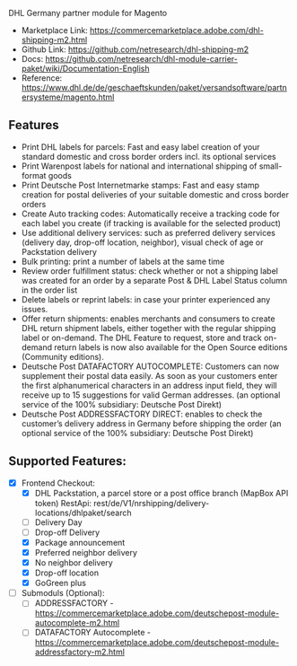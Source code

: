 DHL Germany partner module for Magento

- Marketplace Link: https://commercemarketplace.adobe.com/dhl-shipping-m2.html
- Github Link: https://github.com/netresearch/dhl-shipping-m2
- Docs: https://github.com/netresearch/dhl-module-carrier-paket/wiki/Documentation-English
- Reference: https://www.dhl.de/de/geschaeftskunden/paket/versandsoftware/partnersysteme/magento.html

## Features
- Print DHL labels for parcels: Fast and easy label creation of your standard domestic and cross border orders incl. its optional services
- Print Warenpost labels for national and international shipping of small-format goods
- Print Deutsche Post Internetmarke stamps: Fast and easy stamp creation for postal deliveries of your suitable domestic and cross border orders
- Create Auto tracking codes: Automatically receive a tracking code for each label you create (if tracking is available for the selected product)
- Use additional delivery services: such as preferred delivery services (delivery day, drop-off location, neighbor), visual check of age or Packstation delivery 
- Bulk printing: print a number of labels at the same time
- Review order fulfillment status: check whether or not a shipping label was created for an order by a separate Post & DHL Label Status column in the order list
- Delete labels or reprint labels: in case your printer experienced any issues.
- Offer return shipments: enables merchants and consumers to create DHL return shipment labels, either together with the regular shipping label or on-demand. The DHL Feature to request, store and track on-demand return labels is now also available for the Open Source editions (Community editions).
- Deutsche Post DATAFACTORY AUTOCOMPLETE: Customers can now supplement their postal data easily. As soon as your customers enter the first alphanumerical characters in an address input field, they will receive up to 15 suggestions for valid German addresses. (an optional service of the 100% subsidiary: Deutsche Post Direkt)
- Deutsche Post ADDRESSFACTORY DIRECT: enables to check the customer’s delivery address in Germany before shipping the order (an optional service of the 100% subsidiary: Deutsche Post Direkt)

## Supported Features: 
- [X] Frontend Checkout:
    - [X] DHL Packstation, a parcel store or a post office branch (MapBox API token)
          RestApi: rest/de/V1/nrshipping/delivery-locations/dhlpaket/search
    - [ ] Delivery Day
    - [ ] Drop-off Delivery
    - [X] Package announcement
    - [X] Preferred neighbor delivery
    - [X] No neighbor delivery
    - [X] Drop-off location
    - [X] GoGreen plus
- [ ] Submoduls (Optional):
    - [ ] ADDRESSFACTORY - https://commercemarketplace.adobe.com/deutschepost-module-autocomplete-m2.html
    - [ ] DATAFACTORY Autocomplete - https://commercemarketplace.adobe.com/deutschepost-module-addressfactory-m2.html
